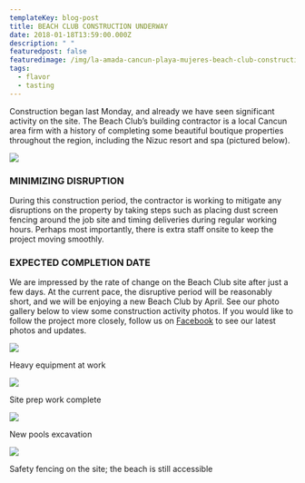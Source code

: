 ```yaml
---
templateKey: blog-post
title: BEACH CLUB CONSTRUCTION UNDERWAY
date: 2018-01-18T13:59:00.000Z
description: " "
featuredpost: false
featuredimage: /img/la-amada-cancun-playa-mujeres-beach-club-construction-update-1080x675.jpg
tags:
  - flavor
  - tasting
---
```

Construction began last Monday, and already we have seen significant activity on the site. The Beach Club’s building contractor is a local Cancun area firm with a history of completing some beautiful boutique properties throughout the region, including the Nizuc resort and spa (pictured below).

![](https://www.laamada.com/wp-content/uploads/2018/02/Nizuc.jpg)

### MINIMIZING DISRUPTION

During this construction period, the contractor is working to mitigate any disruptions on the property by taking steps such as placing dust screen fencing around the job site and timing deliveries during regular working hours. Perhaps most importantly, there is extra staff onsite to keep the project moving smoothly.

### EXPECTED COMPLETION DATE

We are impressed by the rate of change on the Beach Club site after just a few days. At the current pace, the disruptive period will be reasonably short, and we will be enjoying a new Beach Club by April. See our photo gallery below to view some construction activity photos. If you would like to follow the project more closely, follow us on [Facebook](https://www.facebook.com/LaAmadaResidences) to see our latest photos and updates.

[![](https://www.laamada.com/wp-content/uploads/2018/02/construction-3-400x284.jpg)](https://www.laamada.com/wp-content/uploads/2018/02/construction-3.jpg)

Heavy equipment at work

[![](https://www.laamada.com/wp-content/uploads/2018/02/construction-4-400x284.jpg)](https://www.laamada.com/wp-content/uploads/2018/02/construction-4.jpg)

Site prep work complete

[![](https://www.laamada.com/wp-content/uploads/2018/02/construction-2-400x284.jpg)](https://www.laamada.com/wp-content/uploads/2018/02/construction-2.jpg)

New pools excavation

[![](https://www.laamada.com/wp-content/uploads/2018/02/construction-1-400x284.jpg)](https://www.laamada.com/wp-content/uploads/2018/02/construction-1.jpg)

Safety fencing on the site; the beach is still accessible